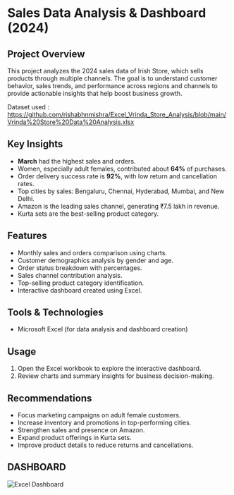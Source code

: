 # Sales Data Analysis & Dashboard (2024)

## Project Overview
This project analyzes the 2024 sales data of Irish Store, which sells products through multiple channels. The goal is to understand customer behavior, sales trends, and performance across regions and channels to provide actionable insights that help boost business growth.

Dataset used : https://github.com/rishabhnmishra/Excel_Vrinda_Store_Analysis/blob/main/Vrinda%20Store%20Data%20Analysis.xlsx

## Key Insights
- **March** had the highest sales and orders.
- Women, especially adult females, contributed about **64%** of purchases.
- Order delivery success rate is **92%**, with low return and cancellation rates.
- Top cities by sales: Bengaluru, Chennai, Hyderabad, Mumbai, and New Delhi.
- Amazon is the leading sales channel, generating ₹7.5 lakh in revenue.
- Kurta sets are the best-selling product category.

## Features
- Monthly sales and orders comparison using charts.
- Customer demographics analysis by gender and age.
- Order status breakdown with percentages.
- Sales channel contribution analysis.
- Top-selling product category identification.
- Interactive dashboard created using Excel.

## Tools & Technologies
- Microsoft Excel (for data analysis and dashboard creation)

## Usage
1. Open the Excel workbook to explore the interactive dashboard.
2. Review charts and summary insights for business decision-making.

## Recommendations
- Focus marketing campaigns on adult female customers.
- Increase inventory and promotions in top-performing cities.
- Strengthen sales and presence on Amazon.
- Expand product offerings in Kurta sets.
- Improve product details to reduce returns and cancellations.

## DASHBOARD

![Excel Dashboard ](https://github.com/user-attachments/assets/e3cc972d-2955-4eed-9101-1574a8103e7b)

